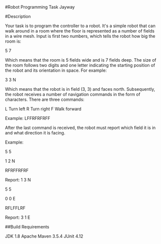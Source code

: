 #Robot Programming Task Jayway

#Description

Your task is to program the controller to a robot. It's a simple robot that can walk around in a room where
the floor is represented as a number of fields in a wire mesh. Input is first two numbers, which tells the
robot how big the room is:

5 7

Which means that the room is 5 fields wide and is 7 fields deep.
The size of the room follows two digits and one letter indicating the starting position of the robot and its
orientation in space. For example:

3 3 N

Which means that the robot is in field (3, 3) and faces north. Subsequently, the robot receives a number of
navigation commands in the form of characters. There are three commands:

L Turn left
R Turn right
F Walk forward

Example:
LFFRFRFRFF

After the last command is received, the robot must report which field it is in and what direction it is facing.

Example:

5 5

1 2 N

RFRFFRFRF

Report: 1 3 N

5 5

0 0 E

RFLFFLRF

Report: 3 1 E


##Build Requirements

JDK 1.8
Apache Maven 3.5.4
JUnit 4.12